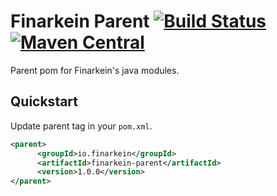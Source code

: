 # Finarkein Parent [![Build Status](https://travis-ci.org/finarkein/finarkein-parent.svg?branch=main)](https://travis-ci.org/finarkein/finarkein-parent) [![Maven Central](https://img.shields.io/maven-central/v/io.finarkein/finarkein-parent.svg?label=Maven%20Central)](https://search.maven.org/search?q=g:%22io.finarkein%22%20AND%20a:%22finarkein-parent%22)

Parent pom for Finarkein's java modules.

## Quickstart

Update parent tag in your `pom.xml`.

```xml
<parent>
      <groupId>io.finarkein</groupId>
      <artifactId>finarkein-parent</artifactId>
      <version>1.0.0</version>
</parent>
```